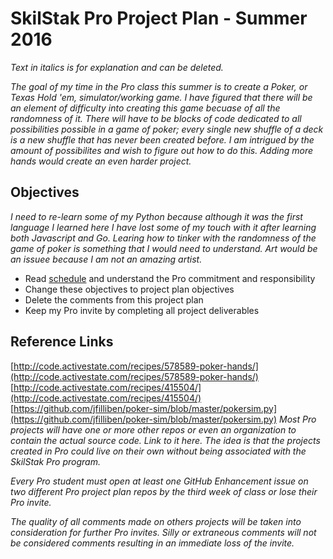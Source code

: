 # SkilStak Pro Project Plan - Summer 2016

*Text in italics is for explanation and can be deleted.*

*The goal of my time in the Pro class this summer is to create a Poker, or Texas Hold 'em, simulator/working game. I have figured that there will be an element of difficulty into creating this game becuase of all the randomness of it. There will have to be blocks of code dedicated to all possibilities possible in a game of poker; every single new shuffle of a deck is a new shuffle that has never been created before. I am intrigued by the amount of possibilites and wish to figure out how to do this. Adding more hands would create an even harder project.*

## Objectives

*I need to re-learn some of my Python because although it was the first language I learned here I have lost some of my touch with it after learning both Javascript and Go. Learing how to tinker with the randomness of the game of poker is something that I would need to understand. Art would be an issuee because I am not an amazing artist.*

* Read [schedule][] and understand the Pro commitment and responsibility
* Change these objectives to project plan objectives
* Delete the comments from this project plan
* Keep my Pro invite by completing all project deliverables

[schedule]: schedule.md

## Reference Links
[http://code.activestate.com/recipes/578589-poker-hands/](http://code.activestate.com/recipes/578589-poker-hands/)
[http://code.activestate.com/recipes/415504/](http://code.activestate.com/recipes/415504/)
[https://github.com/jfilliben/poker-sim/blob/master/pokersim.py](https://github.com/jfilliben/poker-sim/blob/master/pokersim.py)
*Most Pro projects will have one or more other repos or even an
organization to contain the actual source code. Link to it here.
The idea is that the projects created in Pro could live on their
own without being associated with the SkilStak Pro program.*

*Every Pro student must open at least one GitHub Enhancement issue
on two different Pro project plan repos by the third week of class
or lose their Pro invite.*

*The quality of all comments made on others projects will be taken
into consideration for further Pro invites. Silly or extraneous
comments will not be considered comments resulting in an immediate
loss of the invite.*
